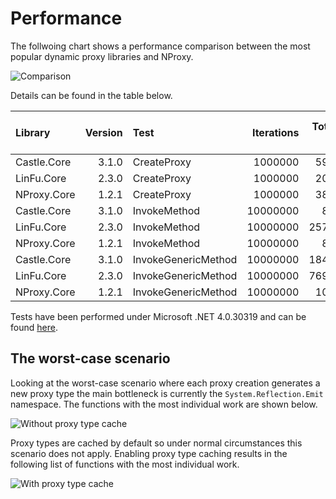 # Performance

The follwoing chart shows a performance comparison between the most popular dynamic proxy libraries and NProxy.

![Comparison](https://raw.github.com/mtamme/NProxy/master/Documentation/Comparison.png "Comparison")

Details can be found in the table below.

| Library     | Version | Test                | Iterations | Total Time in ms | Average Time in µs |
|:------------|--------:|:--------------------|-----------:|-----------------:|-------------------:|
| Castle.Core |   3.1.0 | CreateProxy         |    1000000 |         5929.160 |              5.929 |
| LinFu.Core  |   2.3.0 | CreateProxy         |    1000000 |         2006.009 |              2.006 |
| NProxy.Core |   1.2.1 | CreateProxy         |    1000000 |         3843.029 |              3.843 |
| Castle.Core |   3.1.0 | InvokeMethod        |   10000000 |          869.915 |              0.087 |
| LinFu.Core  |   2.3.0 | InvokeMethod        |   10000000 |        25743.463 |              2.574 |
| NProxy.Core |   1.2.1 | InvokeMethod        |   10000000 |          824.943 |              0.082 |
| Castle.Core |   3.1.0 | InvokeGenericMethod |   10000000 |        18471.089 |              1.847 |
| LinFu.Core  |   2.3.0 | InvokeGenericMethod |   10000000 |        76997.030 |              7.700 |
| NProxy.Core |   1.2.1 | InvokeGenericMethod |   10000000 |         1013.833 |              0.101 |

Tests have been performed under Microsoft .NET 4.0.30319 and can be found [here](https://github.com/mtamme/NProxy/tree/master/Source/Test/NProxy.Core.Test/Performance).

## The worst-case scenario

Looking at the worst-case scenario where each proxy creation generates a new proxy type the main bottleneck is currently the `System.Reflection.Emit`
namespace. The functions with the most individual work are shown below.

![Without proxy type cache](https://raw.github.com/mtamme/NProxy/master/Documentation/WithoutProxyTypeCache.png "Without proxy type cache")

Proxy types are cached by default so under normal circumstances this scenario does not apply. Enabling proxy type caching results in the following list
of functions with the most individual work.

![With proxy type cache](https://raw.github.com/mtamme/NProxy/master/Documentation/WithProxyTypeCache.png "With proxy type cache")
